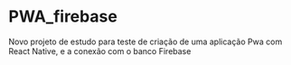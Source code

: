 # PWA_firebase
Novo projeto de estudo para teste de criação de uma aplicação Pwa com React Native, e a conexão com o banco Firebase
